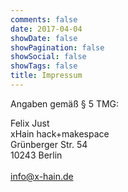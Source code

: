 ```yaml
---
comments: false
date: 2017-04-04
showDate: false
showPagination: false
showSocial: false
showTags: false
title: Impressum
---
```


Angaben gemäß § 5 TMG:

Felix Just<br>
xHain hack+makespace<br>
Grünberger Str. 54<br>
10243 Berlin<br>
<br>
<a href="mailto:info@x-hain.de">info@x-hain.de</a>